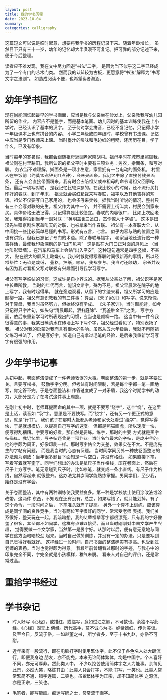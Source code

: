 ```yaml
---
layout: post
title: 我的学书历程
date: 2023-10-04
summary:
categories: calligraphy
---
```


这篇短文可以说是临时起意，想要将我学书的历程记录下来。随着年龄增长，
虽然目下只有三十一岁，幼年的记忆却大半涣漫不可复记。把可靠的部分记述下来，便于今后整理。

读者应不难发现，我在文中尽力回避“书法”二字。
是因为当下似乎这二字已经成为了一个专门的艺术门类。
然而我的认知较为古板，更愿意将“书法”解释为“书写文字之法则”。
如造成阅读不便，也希望读者海涵。

# 幼年学书回忆

现在尚能回忆起最早的学书画面，应当是我与父亲坐在沙发上，父亲教我写幼儿园所留的作业。
内容应不是整字，而是基本笔画。幼儿园时的基本训练使我在上小学时，已经认识了基本的汉字。
至于何时学会拼音，已经不复记忆，只记得小学一年级课本上也有拼音的内容。
小学三年级或四年级时，学校曾有书法课。记忆中应当是专门教师来上课。
当时墨汁的臭味和毛边纸的粗糙，还历历在目，学了什么，已没有印象。

当时每年的寒暑假，我都会跟随祖母返回老家南胡村。祖母平时在城市里照顾我，
祖父则在村里耕田。我所认识的祖父平时主要有三项业务：务农，擀面条，和写对联。
务农当不难理解。擀面条是一项小生意，家里拥有一台电动的面条机，
村里人在午饭前（约莫10点钟到11点钟），会来买面条。我记忆中除了直接付钱买面条，
还有人会直接带面粉来。我有时会去陪祖父或奉祖母的命令请祖父回家吃饭。最后一项写对联，
是我记忆比较深刻的。在我比较小的时候，还不流行买打印好的春联，到了年末，
祖父就会买红纸裁来写春联，福字以及其他吉祥的短语。祖父不仅要写自己家用的，
也会多写来卖钱。据我当时听说的情况，整村只有三个会写对联的先生。祖父作为其中一个，
并不需要上街叫卖，村民会到家来买。具体价格无法记得，只记得算是比较便宜。春联的内容很广，
比如上次回老家，我难得拍到当年一副对联：“英明盖世三岔口，杰作惊人十字坡”。
这本是田汉先生赠京剧名家盖叫天的对联，也被拿来当作春联。
祖父有一本春联大全，从中间挑一些比较简单易懂的书写。形式有五言，七言。
似乎内容与贴的位置之间也有讲究，但我已忘记了专门的术语。除了春联与福字，
老家当地还流行贴一种吉祥话，最使我印象深刻的是“出门见喜”，这是贴在大门口正对面的屏风上
（当地叫影壁墙）。在汽车和马车上会贴“出入平安”。这种短句通常是四字竖幅，不甚大，
贴在很大的屏风上略嫌小。我小时候觉得写春联时间很新奇的事情，所以经常帮忙：无论是裁纸，
叠格，抻纸，晾晒，我都参与。我当时还颇幼，
家长并没有因为我对看祖父写对联极有兴趣而引导我学习写字。

祖父有写字临帖的习惯，这或许是自小养成的。据我从父亲处了解，祖父识字是家中长辈所教，
当时的年代而言，能识文断字，殊为不易。祖父早晨常在院子的地上写字，我有时起得早，
就在旁边观看。从留下的字迹来看，祖父所学习的应是颜柳一路。祖父有意识教我的有三件事：
算盘，《朱子家训》和写字。说来惭愧，对于算盘，我当时虽然努力，但始终没有学成。
《朱子家训》，当时颇能背，如今只记得只字片句，如头句“清晨即起，洒扫庭除”、“瓦釜胜金玉”之类。
写字方面，依后来重新学习时所表现出的习惯，应当也是颜柳一路。
这当中有一件令我很得意的事，我某日蘸清水在砖墙上写下两个字，祖父经过看见了，特别表扬了我。
祖父对我的启蒙对我而言有很大的影响。虽然从五六年级后，我就不再随祖父练习书法了，
但是写好字，知道自己有拿过毛笔的经验，是后来我重新学习写字有很强的作用。

# 少年学书记事

从初中起，卷面整洁便成了一件老师敦促的大事。卷面整洁的第一步，就是字要过关。且要写楷书，
鼓励字字分明。但考试有时间限制，若是每个字都一笔一画地写，肯定答不完。于是卷面整洁和
作答速度成了一对矛盾，我这个时期学书的动力，大部分是为了在考试这件事上周旋。

在刚上初中时，老师耳提面命的其中一项，就是不要写“绕字”，这个“绕”，在这里是土话，读音如
“袅”字。意思是不要快写。而“绕字”，还有另一个更正式的意思，就是“行书”。
我们孩子在那时大抵都从老师和家长处看过“绕字”，觉得写得快，于是就想模仿，以提高自己写字的速度。
但都是照猫画虎，所以速度一快，便写得乱糟糟。字要写的好看，那自然是要练。练字，那时的主要
方式就是买字帖描红。我记忆里，写字帖还曾是一项作业。当时名气最大的字帖，是庞中华的。
他的字颇为周正，好像印刷一样。那时写字帖全为交差，效果实在不大。不是庞先生的字帖有问题，
而是我当时的心态有问题。
当时同学间另外一种使卷面整洁的办法颇为别致：当年很多题目下面知是一片空白，并没有格线。
如果直接下笔，写着写着就写歪了。同学们想出的办法是拿尺子当作格线，压在卷面上，然后在
尺子上方写字。笔无意碰到尺子时，比如捺笔，就变成一条小直线。有尺子作为格线，自然写起来
就很整齐。这办法尤其女同学能熟练掌握。男同学们，至少我，始终是没有学会。

关于卷面整洁，其中有两种训练使我受益良多。第一种是学校禁止使用涂改液或涂改带。这两件
东西，不知现在还有没有。总之，如果写错了，就只能划掉。有了这个命令，一段时间之后，
下笔准头就有了提高。
另外一个算不上训练，应该算成是同学间的良性竞争。当时有两位写字很好的同学，常常受老师
表扬。我们关系很好，整天玩在一起。我暗暗想，我的父辈祖辈写字都很漂亮，只有我的字好像
差了很多，甚至都不如同学。这样有点难以接受。而且当时刚刚对中国文学产生兴趣，
觉得要做一个文学家，当然第一是要字好。从那时以后，便有意无意地与同学在这方面暗暗较劲
起来。当时自己做的训练，并没有一定的办法。只是要写到自己觉得好看就好。
这样经过一段时间，自己书面的整洁确实有提高。也受到过老师的表扬。当时也觉得颇为得意。
我数年前曾翻看过那时的字迹，与我心中的印象完全不同，字完全就是小孩模样，稚气未脱。
看来人对自己的评价，还是常常过高。

# 重拾学书经过

# 学书杂记

- 时人好写《心经》，或描红，或临写，竟如过江之鲫，不可数也。余独不写此经。《心经》固无上
佛经。历代高手，莫不诚心为书。姹紫嫣红，传为美谈。及至今日，反流于俗。一如赵董之书，
所学者多，至于十书九赵，亦俗不可耐。

- 近年来有一股流行，即在电脑打字时使用繁体字。此不仅于各色名人处大肆流行，即便我身边
朋友，亦不能免。本来无论简体繁体，均是中国字。个人喜好不同，亦无可厚非。然此类人中，
不少以挖苦使用简体字之人为能事。余每见此景，必然大笑，略陈其由：此类人只会打字，不能
书写，一笑也。此类人常常繁简不通，错字连篇，二笑也。虽奉繁体字为正宗，却不知简体字
之源流，亦是正宗，三笑也。

- 毛笔者，能写能画。痴迷写碑之士，常常流于画字。
